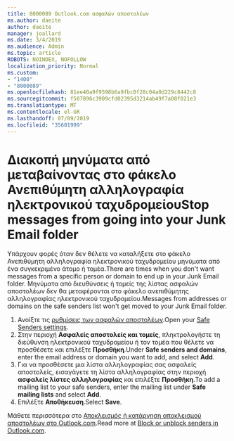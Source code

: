```yaml
---
title: 8000089 Outlook.com ασφαλών αποστολέων
ms.author: daeite
author: daeite
manager: joallard
ms.date: 3/4/2019
ms.audience: Admin
ms.topic: article
ROBOTS: NOINDEX, NOFOLLOW
localization_priority: Normal
ms.custom:
- "1400"
- "8000089"
ms.openlocfilehash: 81ee40a9f9598b6a9fbc0f28c04a0d229c8442c8
ms.sourcegitcommit: f507896c3909cfd02395d3214ab49f7a08f021e3
ms.translationtype: MT
ms.contentlocale: el-GR
ms.lasthandoff: 07/09/2019
ms.locfileid: "35601999"
---
```

# <a name="stop-messages-from-going-into-your-junk-email-folder"></a><span data-ttu-id="81346-102">Διακοπή μηνύματα από μεταβαίνοντας στο φάκελο Ανεπιθύμητη αλληλογραφία ηλεκτρονικού ταχυδρομείου</span><span class="sxs-lookup"><span data-stu-id="81346-102">Stop messages from going into your Junk Email folder</span></span>

<span data-ttu-id="81346-103">Υπάρχουν φορές όταν δεν θέλετε να καταλήξετε στο φάκελο Ανεπιθύμητη αλληλογραφία ηλεκτρονικού ταχυδρομείου μηνύματα από ένα συγκεκριμένο άτομο ή τομέα.</span><span class="sxs-lookup"><span data-stu-id="81346-103">There are times when you don't want messages from a specific person or domain to end up in your Junk Email folder.</span></span> <span data-ttu-id="81346-104">Μηνύματα από διευθύνσεις ή τομείς της λίστας ασφαλών αποστολέων δεν θα μεταφέρονται στο φάκελο ανεπιθύμητης αλληλογραφίας ηλεκτρονικού ταχυδρομείου.</span><span class="sxs-lookup"><span data-stu-id="81346-104">Messages from addresses or domains on the safe senders list won't get moved to your Junk Email folder.</span></span>

1. <span data-ttu-id="81346-105">Ανοίξτε τις [ρυθμίσεις των ασφαλών αποστολέων](https://go.microsoft.com/fwlink/?linkid=2035804).</span><span class="sxs-lookup"><span data-stu-id="81346-105">Open your [Safe Senders settings](https://go.microsoft.com/fwlink/?linkid=2035804).</span></span>
2. <span data-ttu-id="81346-106">Στην περιοχή **Ασφαλείς αποστολείς και τομείς**, πληκτρολογήστε τη διεύθυνση ηλεκτρονικού ταχυδρομείου ή τον τομέα που θέλετε να προσθέσετε και επιλέξτε **Προσθήκη**.</span><span class="sxs-lookup"><span data-stu-id="81346-106">Under **Safe senders and domains**, enter the email address or domain you want to add, and select **Add**.</span></span>
3. <span data-ttu-id="81346-107">Για να προσθέσετε μια λίστα αλληλογραφίας σας ασφαλείς αποστολείς, εισαγάγετε τη λίστα αλληλογραφίας στην περιοχή **ασφαλείς λίστες αλληλογραφίας** και επιλέξτε **Προσθήκη**.</span><span class="sxs-lookup"><span data-stu-id="81346-107">To add a mailing list to your safe senders, enter the mailing list under **Safe mailing lists** and select **Add**.</span></span>
4. <span data-ttu-id="81346-108">Επιλέξτε **Αποθήκευση**.</span><span class="sxs-lookup"><span data-stu-id="81346-108">Select **Save**.</span></span>

<span data-ttu-id="81346-109">Μάθετε περισσότερα στο [Αποκλεισμός ή κατάργηση αποκλεισμού αποστολέων στο Outlook.com](https://support.office.com/article/afba1c94-77bb-4f50-8b85-057cf52f4d5e?wt.mc_id=Office_Outlook_com_Alchemy).</span><span class="sxs-lookup"><span data-stu-id="81346-109">Read more at [Block or unblock senders in Outlook.com](https://support.office.com/article/afba1c94-77bb-4f50-8b85-057cf52f4d5e?wt.mc_id=Office_Outlook_com_Alchemy).</span></span>